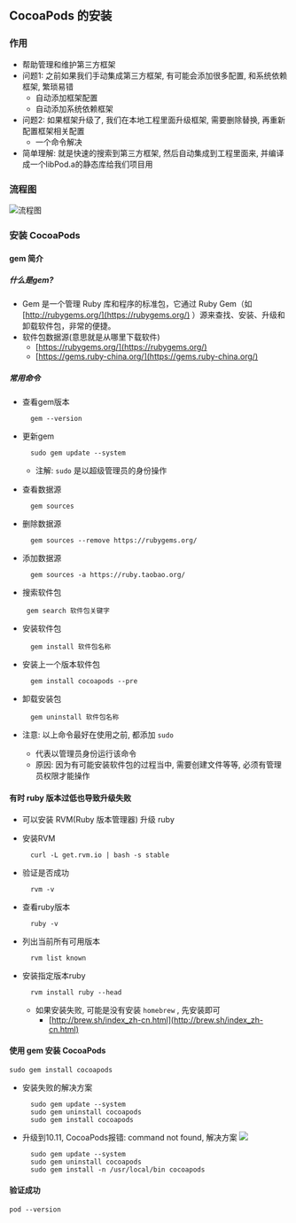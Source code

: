 ## CocoaPods 的安装

### 作用

* 帮助管理和维护第三方框架
* 问题1: 之前如果我们手动集成第三方框架, 有可能会添加很多配置, 和系统依赖框架, 繁琐易错
	* 自动添加框架配置
	* 自动添加系统依赖框架
* 问题2: 如果框架升级了, 我们在本地工程里面升级框架, 需要删除替换, 再重新配置框架相关配置
	* 一个命令解决
* 简单理解: 就是快速的搜索到第三方框架, 然后自动集成到工程里面来, 并编译成一个libPod.a的静态库给我们项目用

### 流程图

![流程图](https://github.com/ripperhe/Seemygo-notes/blob/master/01-FM/CocoaPods/image/流程图.png)

### 安装 CocoaPods

#### gem 简介

##### 什么是gem?

* Gem 是一个管理 Ruby 库和程序的标准包，它通过 Ruby Gem（如 [http://rubygems.org/](https://rubygems.org/) ）源来查找、安装、升级和卸载软件包，非常的便捷。
* 软件包数据源(意思就是从哪里下载软件)
	* [https://rubygems.org/](https://rubygems.org/)
	* [https://gems.ruby-china.org/](https://gems.ruby-china.org/)

##### 常用命令

* 查看gem版本

		gem --version

* 更新gem

		sudo gem update --system
	
	* 注解: `sudo` 是以超级管理员的身份操作
* 查看数据源

		gem sources

* 删除数据源
	
		gem sources --remove https://rubygems.org/

* 添加数据源

		gem sources -a https://ruby.taobao.org/

*  搜索软件包

		gem search 软件包关键字

* 安装软件包

		gem install 软件包名称

* 安装上一个版本软件包

		gem install cocoapods --pre

* 卸载安装包

		gem uninstall 软件包名称

* 注意: 以上命令最好在使用之前, 都添加 `sudo`
	* 代表以管理员身份运行该命令
	* 原因: 因为有可能安装软件包的过程当中, 需要创建文件等等, 必须有管理员权限才能操作

#### 有时 ruby 版本过低也导致升级失败

* 可以安装 RVM(Ruby 版本管理器) 升级 ruby
* 安装RVM

		curl -L get.rvm.io | bash -s stable

* 验证是否成功

		rvm -v

* 查看ruby版本

		ruby -v
		
* 列出当前所有可用版本

		rvm list known
		
* 安装指定版本ruby

		rvm install ruby --head
		
	* 如果安装失败, 可能是没有安装 `homebrew` , 先安装即可
		* [http://brew.sh/index_zh-cn.html](http://brew.sh/index_zh-cn.html)

#### 使用 gem 安装 CocoaPods

	sudo gem install cocoapods
	
* 安装失败的解决方案
	
		sudo gem update --system
		sudo gem uninstall cocoapods
		sudo gem install cocoapods
			
* 升级到10.11, CocoaPods报错: command not found, 解决方案 ![](https://github.com/ripperhe/Seemygo-notes/blob/master/01-FM/CocoaPods/image/安装报错.png)
	
		sudo gem update --system
		sudo gem uninstall cocoapods
		sudo gem install -n /usr/local/bin cocoapods

####  验证成功

	pod --version


